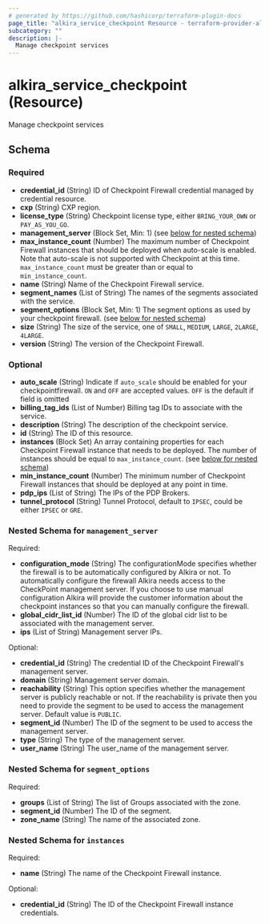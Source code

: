 ```yaml
---
# generated by https://github.com/hashicorp/terraform-plugin-docs
page_title: "alkira_service_checkpoint Resource - terraform-provider-alkira"
subcategory: ""
description: |-
  Manage checkpoint services
---
```


# alkira_service_checkpoint (Resource)

Manage checkpoint services



<!-- schema generated by tfplugindocs -->
## Schema

### Required

- **credential_id** (String) ID of Checkpoint Firewall credential managed by credential resource.
- **cxp** (String) CXP region.
- **license_type** (String) Checkpoint license type, either `BRING_YOUR_OWN` or `PAY_AS_YOU_GO`.
- **management_server** (Block Set, Min: 1) (see [below for nested schema](#nestedblock--management_server))
- **max_instance_count** (Number) The maximum number of Checkpoint Firewall instances that should be deployed when auto-scale is enabled. Note that auto-scale is not supported with Checkpoint at this time. `max_instance_count` must be greater than or equal to `min_instance_count`.
- **name** (String) Name of the Checkpoint Firewall service.
- **segment_names** (List of String) The names of the segments associated with the service.
- **segment_options** (Block Set, Min: 1) The segment options as used by your checkpoint firewall. (see [below for nested schema](#nestedblock--segment_options))
- **size** (String) The size of the service, one of `SMALL`, `MEDIUM`, `LARGE`, `2LARGE`, `4LARGE`.
- **version** (String) The version of the Checkpoint Firewall.

### Optional

- **auto_scale** (String) Indicate if `auto_scale` should be enabled for your checkpointfirewall. `ON` and `OFF` are accepted values. `OFF` is the default if field is omitted
- **billing_tag_ids** (List of Number) Billing tag IDs to associate with the service.
- **description** (String) The description of the checkpoint service.
- **id** (String) The ID of this resource.
- **instances** (Block Set) An array containing properties for each Checkpoint Firewall instance that needs to be deployed. The number of instances should be equal to `max_instance_count`. (see [below for nested schema](#nestedblock--instances))
- **min_instance_count** (Number) The minimum number of Checkpoint Firewall instances that should be deployed at any point in time.
- **pdp_ips** (List of String) The IPs of the PDP Brokers.
- **tunnel_protocol** (String) Tunnel Protocol, default to `IPSEC`, could be either `IPSEC` or `GRE`.

<a id="nestedblock--management_server"></a>
### Nested Schema for `management_server`

Required:

- **configuration_mode** (String) The configurationMode specifies whether the firewall is to be automatically configured by Alkira or not. To automatically configure the firewall Alkira needs access to the CheckPoint management server. If you choose to use manual configuration Alkira will provide the customer information about the checkpoint instances so that you can manually configure the firewall.
- **global_cidr_list_id** (Number) The ID of the global cidr list to be associated with the management server.
- **ips** (List of String) Management server IPs.

Optional:

- **credential_id** (String) The credential ID of the Checkpoint Firewall's management server.
- **domain** (String) Management server domain.
- **reachability** (String) This option specifies whether the management server is publicly reachable or not. If the reachability is private then you need to provide the segment to be used to access the management server. Default value is `PUBLIC`.
- **segment_id** (Number) The ID of the segment to be used to access the management server.
- **type** (String) The type of the management server.
- **user_name** (String) The user_name of the management server.


<a id="nestedblock--segment_options"></a>
### Nested Schema for `segment_options`

Required:

- **groups** (List of String) The list of Groups associated with the zone.
- **segment_id** (Number) The ID of the segment.
- **zone_name** (String) The name of the associated zone.


<a id="nestedblock--instances"></a>
### Nested Schema for `instances`

Required:

- **name** (String) The name of the Checkpoint Firewall instance.

Optional:

- **credential_id** (String) The ID of the Checkpoint Firewall instance credentials.


